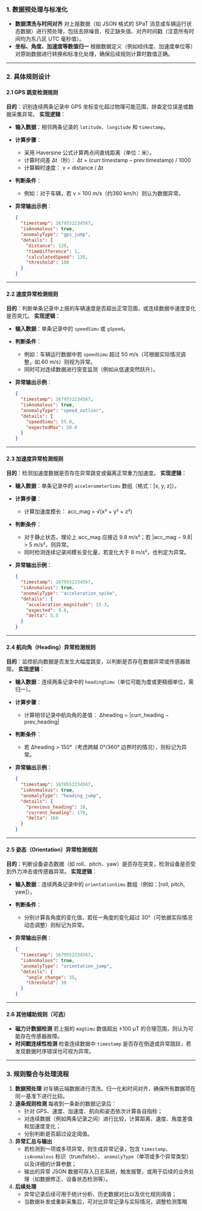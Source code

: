 ### 1. 数据预处理与标准化

- **数据清洗与时间对齐**
   对上报数据（如 JSON 格式的 SPaT 消息或车辆运行状态数据）进行预处理，包括去除噪音、校正缺失值、对齐时间戳（注意所有时间均为东八区 UTC 毫秒值）。
- **坐标、角度、加速度等数值归一**
   根据数据定义（例如经纬度、加速度单位等）对原始数据进行转换和标准化处理，确保后续规则计算时数值正确。

------

### 2. 具体规则设计

#### 2.1 GPS 跳变检测规则

**目的**：识别连续两条记录中 GPS 坐标变化超过物理可能范围，排查定位误差或数据采集异常。
 **实现逻辑**：

- **输入数据**：相邻两条记录的 `latitude`、`longitude` 和 `timestamp`。

- **计算步骤**：

  - 采用 Haversine 公式计算两点间直线距离（单位：米）。
  - 计算时间差 Δt（秒）：
     Δt = (curr.timestamp – prev.timestamp) / 1000
  - 计算瞬时速度： v = distance / Δt

- **判断条件**：

  - 例如：对于车辆，若 v > 100 m/s（约360 km/h）则认为数据异常。

- **异常输出示例**：

  ```json
  {
    "timestamp": 1679552234567,
    "isAnomalous": true,
    "anomalyType": "gps_jump",
    "details": {
      "distance": 120,
      "timeDifference": 1,
      "calculatedSpeed": 120,
      "threshold": 100
    }
  }
  ```

------

#### 2.2 速度异常检测规则

**目的**：判断单条记录中上报的车辆速度是否超出正常范围，或连续数据中速度变化是否突兀。
 **实现逻辑**：

- **输入数据**：单条记录中的 `speedSimu` 或 `gSpeed`。

- **判断条件**：

  - 例如：车辆运行数据中若 `speedSimu` 超过 50 m/s（可根据实际情况调整，如 60 m/s）则视为异常。
  - 同时可对连续数据进行突变监测（例如从低速突然跃升）。

- **异常输出示例**：

  ```json
  {
    "timestamp": 1679552234567,
    "isAnomalous": true,
    "anomalyType": "speed_outlier",
    "details": {
      "speedSimu": 55.0,
      "expectedMax": 50.0
    }
  }
  ```

------

#### 2.3 加速度异常检测规则

**目的**：检测加速度数据是否存在异常跳变或偏离正常重力加速度。
 **实现逻辑**：

- **输入数据**：单条记录中的 `accelerometerSimu` 数组（格式：[x, y, z]）。

- **计算步骤**：

  - 计算加速度模长：
     acc_mag = √(x² + y² + z²)

- **判断条件**：

  - 对于静止状态，理论上 acc_mag 应接近 9.8 m/s²；若 |acc_mag − 9.8| > 5 m/s²，则异常。
  - 同时检测连续记录间模长变化量，若变化大于 8 m/s²，也判定为异常。

- **异常输出示例**：

  ```json
  {
    "timestamp": 1679552234567,
    "isAnomalous": true,
    "anomalyType": "acceleration_spike",
    "details": {
      "acceleration_magnitude": 15.3,
      "expected": 9.8,
      "delta": 5.5
    }
  }
  ```

------

#### 2.4 航向角（Heading）异常检测规则

**目的**：监控航向数据是否发生大幅度跳变，以判断是否存在数据异常或传感器故障。
 **实现逻辑**：

- **输入数据**：连续两条记录中的 `headingSimu`（单位可能为度或更精细单位，需归一）。

- **计算步骤**：

  - 计算相邻记录中航向角的差值：
     Δheading = |curr_heading − prev_heading|

- **判断条件**：

  - 若 Δheading > 150°（考虑跨越 0°/360° 边界时的情况），则标记为异常。

- **异常输出示例**：

  ```json
  {
    "timestamp": 1679552234567,
    "isAnomalous": true,
    "anomalyType": "heading_jump",
    "details": {
      "previous_heading": 10,
      "current_heading": 170,
      "delta": 160
    }
  }
  ```

------

#### 2.5 姿态（Orientation）异常检测规则

**目的**：判断设备姿态数据（如 roll、pitch、yaw）是否存在突变，检测设备是否受到外力冲击或传感器异常。
 **实现逻辑**：

- **输入数据**：连续两条记录中的 `orientationSimu` 数组（例如：[roll, pitch, yaw]）。

- **判断条件**：

  - 分别计算各角度的变化值，若任一角度的变化超过 30°（可依据实际情况动态调整）则标记为异常。

- **异常输出示例**：

  ```json
  {
    "timestamp": 1679552234567,
    "isAnomalous": true,
    "anomalyType": "orientation_jump",
    "details": {
      "angle_change": 35,
      "threshold": 30
    }
  }
  ```

------

#### 2.6 其他辅助规则（可选）

- **磁力计数据检测**
   若上报的 `magSimu` 数值超出 ±100 µT 的合理范围，则认为可能存在传感器故障。
- **时间戳连续性检测**
   检查连续数据中 `timestamp` 是否存在倒退或异常跳跃，若发现数据时序错误也可视为异常。

------

### 3. 规则整合与处理流程

1. **数据预处理**
    对车辆云端数据进行清洗、归一化和时间对齐，确保所有数据项在同一基准下进行比较。
2. **逐条规则检测**
    每收到一条新的数据记录后：
   - 针对 GPS、速度、加速度、航向和姿态依次计算各自指标；
   - 对连续数据（例如两条记录之间）进行比较，计算距离、速度、角度差值和加速度变化；
   - 分别判断是否超过设定阈值。
3. **异常汇总与输出**
   - 若检测到一项或多项异常，则生成异常记录，包含 `timestamp`、`isAnomalous` 标识（true/false）、 `anomalyType`（单项或多个异常类型）以及详细的计算参数；
   - 输出的异常 JSON 数据可存入日志系统，触发报警，或用于后续的业务处理（如数据修正、设备状态检测等）。
4. **后续处理**
   - 异常记录后续可用于统计分析、历史数据对比以及优化规则阈值；
   - 当数据补发或重新采集后，可对比异常记录与实际情况，调整检测策略